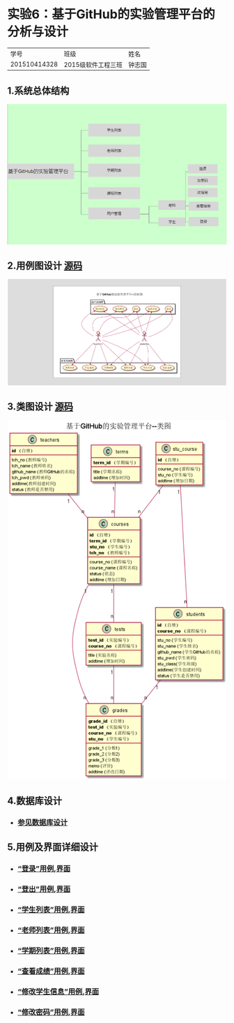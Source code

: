  # 实验6：基于GitHub的实验管理平台的分析与设计
 <table>
<tr>
<td>学号</td>
<td>班级</td>
<td>姓名</td>
</tr>
<tr>
<td>201510414328</td>
<td>2015级软件工程三班</td>
<td>钟志国</td>
</tr>
</table>

## 1.系统总体结构
![](图片/structure.png)

 
## 2.用例图设计 [源码](src/usercase.puml)
![](图片/yongLi.png)

## 3.类图设计 [源码](src/class.puml)
![](图片/class.png)

## 4.数据库设计
- ### [参见数据库设计](数据库设计/DateBaseDesigin.md)

## 5.用例及界面详细设计
- ### [“登录”用例](用户/login.md),[界面](https:///ccm1314.github.io/is_analysis/test6/界面/index.html)
- ### [“登出”用例](用户/logOut.md),[界面](https://ccm1314.github.io/is_analysis/test6/界面/logout.html)
- ### [“学生列表”用例](用户/studentList.md),[界面](https://ccm1314.github.io/is_analysis/test6/界面/studentlist.html)
- ### [“老师列表”用例](用户/teacherList.md),[界面](https://ccm1314.github.io/is_analysis/test6/界面/teacherlist.html)
- ### [“学期列表”用例](用户/termList.md),[界面](https://ccm1314.github.io/is_analysis/test6/界面/termlist.html)
- ### [“查看成绩”用例](用户/grade.md),[界面](https://ccm1314.github.io/is_analysis/test6/界面/grade.html)
- ### [“修改学生信息”用例](用户/changeUserMessage.md),[界面](https://ccm1314.github.io/is_analysis/test6/界面/upadtestudentinfo.html)
- ### [“修改密码”用例](用户/changePassword.md),[界面](https://ccm1314.github.io/is_analysis/界面/updatepassword.html)
 
 

